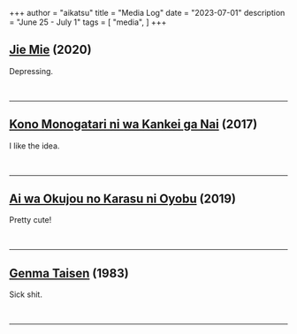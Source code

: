 +++
author = "aikatsu"
title = "Media Log"
date = "2023-07-01"
description = "June 25 - July 1"
tags = [
    "media",
]
+++

## [Jie Mie](https://anilist.co/manga/158958/Jie-Mei/) (2020)

Depressing.

<br>

---

## [Kono Monogatari ni wa Kankei ga Nai](https://anilist.co/manga/162215/Kono-Monogatari-ni-wa-Kankei-ga-Nai/) (2017)

I like the idea.

<br>

---

## [Ai wa Okujou no Karasu ni Oyobu](https://anilist.co/manga/166224/Ai-wa-Okujou-no-Karasu-ni-Oyobu/) (2019)

Pretty cute!

<br>

---

## [Genma Taisen](https://anidb.net/anime/1472) (1983)

Sick shit.

<br>

---

<br>





